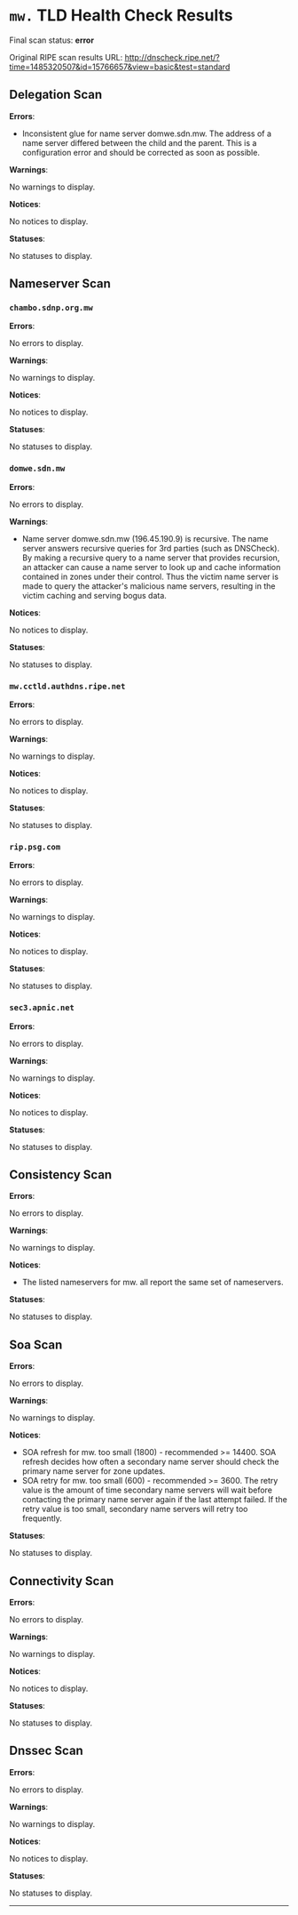 # `mw.` TLD Health Check Results

Final scan status: **error** 

Original RIPE scan results URL: http://dnscheck.ripe.net/?time=1485320507&id=15766657&view=basic&test=standard

## Delegation Scan

**Errors**:

* Inconsistent glue for name server domwe.sdn.mw. The address of a name server differed between the child and the parent.  This is a configuration error and should be corrected as soon as possible.

**Warnings**:

No warnings to display.

**Notices**:

No notices to display.

**Statuses**:

No statuses to display.

## Nameserver Scan

### `chambo.sdnp.org.mw`

**Errors**:

No errors to display.

**Warnings**:

No warnings to display.

**Notices**:

No notices to display.

**Statuses**:

No statuses to display.

### `domwe.sdn.mw`

**Errors**:

No errors to display.

**Warnings**:

* Name server domwe.sdn.mw (196.45.190.9) is recursive. The name server answers recursive queries for 3rd parties (such as DNSCheck). By making a recursive query to a name server that provides recursion, an attacker can cause a name server to look up and cache information contained in zones under their control. Thus the victim name server is made to query the attacker's malicious name servers, resulting in the victim caching and serving bogus data.

**Notices**:

No notices to display.

**Statuses**:

No statuses to display.

### `mw.cctld.authdns.ripe.net`

**Errors**:

No errors to display.

**Warnings**:

No warnings to display.

**Notices**:

No notices to display.

**Statuses**:

No statuses to display.

### `rip.psg.com`

**Errors**:

No errors to display.

**Warnings**:

No warnings to display.

**Notices**:

No notices to display.

**Statuses**:

No statuses to display.

### `sec3.apnic.net`

**Errors**:

No errors to display.

**Warnings**:

No warnings to display.

**Notices**:

No notices to display.

**Statuses**:

No statuses to display.

## Consistency Scan

**Errors**:

No errors to display.

**Warnings**:

No warnings to display.

**Notices**:

* The listed nameservers for mw. all report the same set of nameservers.

**Statuses**:

No statuses to display.

## Soa Scan

**Errors**:

No errors to display.

**Warnings**:

No warnings to display.

**Notices**:

* SOA refresh for mw. too small (1800) - recommended >= 14400. SOA refresh decides how often a secondary name server should check the primary name server for zone updates.
* SOA retry for mw. too small (600) - recommended >= 3600. The retry value is the amount of time secondary name servers will wait before contacting the primary name server again if the last attempt failed. If the retry value is too small, secondary name servers will retry too frequently.

**Statuses**:

No statuses to display.

## Connectivity Scan

**Errors**:

No errors to display.

**Warnings**:

No warnings to display.

**Notices**:

No notices to display.

**Statuses**:

No statuses to display.

## Dnssec Scan

**Errors**:

No errors to display.

**Warnings**:

No warnings to display.

**Notices**:

No notices to display.

**Statuses**:

No statuses to display.


---
